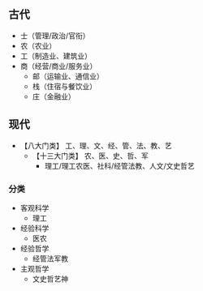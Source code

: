 ## 古代
- 士（管理/政治/官衔）
- 农（农业）
- 工（制造业、建筑业）
- 商（经营/商业/服务业）
  - 邮（运输业、通信业）
  - 栈（住宿与餐饮业）
  - 庄（金融业）
## 现代
- 【八大门类】 工、理、文、经、管、法、教、艺
  - 【十三大门类】 农、医、史、哲、军
    - 理工/理工农医、社科/经管法教、人文/文史哲艺
### 分类
- 客观科学
    - 理工
- 经验科学
    - 医农
- 经验哲学
    - 经管法军教
- 主观哲学
    - 文史哲艺神
